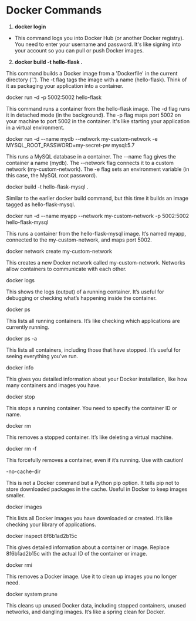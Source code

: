 # Docker Commands

1. **docker login**

- This command logs you into Docker Hub (or another Docker registry). You need to enter your username and password. It's like signing into your account so you can pull or push Docker images.

2. **docker build -t hello-flask .**

This command builds a Docker image from a 'Dockerfile' in the current directory ('.'). The -t flag tags the image with a name (hello-flask). Think of it as packaging your application into a container.

docker run -d -p 5002:5002 hello-flask

This command runs a container from the hello-flask image. The -d flag runs it in detached mode (in the background). The -p flag maps port 5002 on your machine to port 5002 in the container. It's like starting your application in a virtual environment.

docker run -d --name mydb --network my-custom-network -e MYSQL_ROOT_PASSWORD=my-secret-pw mysql:5.7

This runs a MySQL database in a container. The --name flag gives the container a name (mydb). The --network flag connects it to a custom network (my-custom-network). The -e flag sets an environment variable (in this case, the MySQL root password).

docker build -t hello-flask-mysql .

Similar to the earlier docker build command, but this time it builds an image tagged as hello-flask-mysql.

docker run -d --name myapp --network my-custom-network -p 5002:5002 hello-flask-mysql

This runs a container from the hello-flask-mysql image. It’s named myapp, connected to the my-custom-network, and maps port 5002.

docker network create my-custom-network

This creates a new Docker network called my-custom-network. Networks allow containers to communicate with each other.

docker logs

This shows the logs (output) of a running container. It’s useful for debugging or checking what’s happening inside the container.

docker ps

This lists all running containers. It’s like checking which applications are currently running.

docker ps -a

This lists all containers, including those that have stopped. It’s useful for seeing everything you’ve run.

docker info

This gives you detailed information about your Docker installation, like how many containers and images you have.

docker stop

This stops a running container. You need to specify the container ID or name.

docker rm

This removes a stopped container. It’s like deleting a virtual machine.

docker rm -f

This forcefully removes a container, even if it’s running. Use with caution!

-no-cache-dir

This is not a Docker command but a Python pip option. It tells pip not to store downloaded packages in the cache. Useful in Docker to keep images smaller.

docker images

This lists all Docker images you have downloaded or created. It’s like checking your library of applications.

docker inspect 8f6b1ad2b15c

This gives detailed information about a container or image. Replace 8f6b1ad2b15c with the actual ID of the container or image.

docker rmi

This removes a Docker image. Use it to clean up images you no longer need.

docker system prune

This cleans up unused Docker data, including stopped containers, unused networks, and dangling images. It’s like a spring clean for Docker.